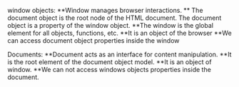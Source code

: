 window objects:
**Window manages browser interactions.
** The document object is the root node of the HTML document.
 The document object is a property of the window object.
 **The window is the global element for all objects, functions, etc.
 **It is an object of the browser
 **We can access document object properties inside the window







Documents:
**Document acts as an interface for content manipulation.
**It is the root element of the document object model.
**It is an object of window.
**We can not access windows objects properties inside the document.








